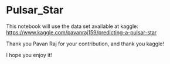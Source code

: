 # Pulsar_Star

This notebook will use the data set available at kaggle: https://www.kaggle.com/pavanraj159/predicting-a-pulsar-star

Thank you Pavan Raj for your contribution, and thank you kaggle!

I hope you enjoy it!
